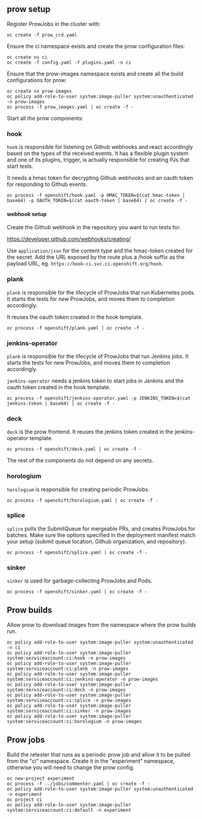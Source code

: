 ## prow setup

Register ProwJobs in the cluster with:
```
oc create -f prow_crd.yaml
```

Ensure the ci namespace exists and create the prow configuration files:
```
oc create ns ci
oc create -f config.yaml -f plugins.yaml -n ci
```

Ensure that the prow-images namespace exists and create all the
build configurations for prow:
```
oc create ns prow-images
oc policy add-role-to-user system:image-puller system:unauthenticated -n prow-images
oc process -f prow_images.yaml | oc create -f -
```

Start all the prow components:

### hook

`hook` is responsible for listening on Github webhooks and react accordingly
based on the types of the received events. It has a flexible plugin system
and one of its plugins, trigger, is actually responsible for creating PJs
that start tests.

It needs a hmac token for decrypting Github webhooks and an oauth token for
responding to Github events.
```
oc process -f openshift/hook.yaml -p HMAC_TOKEN=$(cat hmac-token | base64) -p OAUTH_TOKEN=$(cat oauth-token | base64) | oc create -f -
```

#### webhook setup

Create the Github webhook in the repository you want to run tests for.

https://developer.github.com/webhooks/creating/

Use `application/json` for the content type and the hmac-token created
for the secret. Add the URL exposed by the route plus a /hook suffix as
the payload URL, eg. `https://hook-ci.svc.ci.openshift.org/hook`.

### plank

`plank` is responsible for the lifecycle of ProwJobs that run Kubernetes pods.
It starts the tests for new ProwJobs, and moves them to completion accordingly.

It reuses the oauth token created in the hook template.
```
oc process -f openshift/plank.yaml | oc create -f -
```

### jenkins-operator

`plank` is responsible for the lifecycle of ProwJobs that run Jenkins jobs.
It starts the tests for new ProwJobs, and moves them to completion accordingly.

`jenkins-operator` needs a jenkins token to start jobs in Jenkins and the oauth
token created in the hook template.
```
oc process -f openshift/jenkins-operator.yaml -p JENKINS_TOKEN=$(cat jenkins-token | base64) | oc create -f -
```

### deck

`deck` is the prow frontend. It reuses the jenkins token created in the
jenkins-operator template.
```
oc process -f openshift/deck.yaml | oc create -f -
```

The rest of the components do not depend on any secrets.

### horologium

`horologium` is responsible for creating periodic ProwJobs.
```
oc process -f openshift/horologium.yaml | oc create -f -
```

### splice

`splice` polls the SubmitQueue for mergeable PRs, and creates ProwJobs for batches.
Make sure the options specified in the deployment manifest match your setup
(submit queue location, Github organization, and repository).
```
oc process -f openshift/splice.yaml | oc create -f -
```

### sinker

`sinker` is used for garbage-collecting ProwJobs and Pods.
```
oc process -f openshift/sinker.yaml | oc create -f -
```

## Prow builds

Allow prow to download images from the namespace where the prow builds run.

```
oc policy add-role-to-user system:image-puller system:unauthenticated -n ci
oc policy add-role-to-user system:image-puller system:serviceaccount:ci:hook -n prow-images
oc policy add-role-to-user system:image-puller system:serviceaccount:ci:plank -n prow-images
oc policy add-role-to-user system:image-puller system:serviceaccount:ci:jenkins-operator -n prow-images
oc policy add-role-to-user system:image-puller system:serviceaccount:ci:deck -n prow-images
oc policy add-role-to-user system:image-puller system:serviceaccount:ci:splice -n prow-images
oc policy add-role-to-user system:image-puller system:serviceaccount:ci:sinker -n prow-images
oc policy add-role-to-user system:image-puller system:serviceaccount:ci:horologium -n prow-images
```

## Prow jobs

Build the retester that runs as a periodic prow job and allow it to be pulled
from the "ci" namespace. Create it in the "experiment" namespace, otherwise you
will need to change the prow config.

```
oc new-project experiment
oc process -f ../jobs/commenter.yaml | oc create -f -
oc policy add-role-to-user system:image-puller system:unauthenticated -n experiment
oc project ci
oc policy add-role-to-user system:image-puller system:serviceaccount:ci:default -n experiment
```